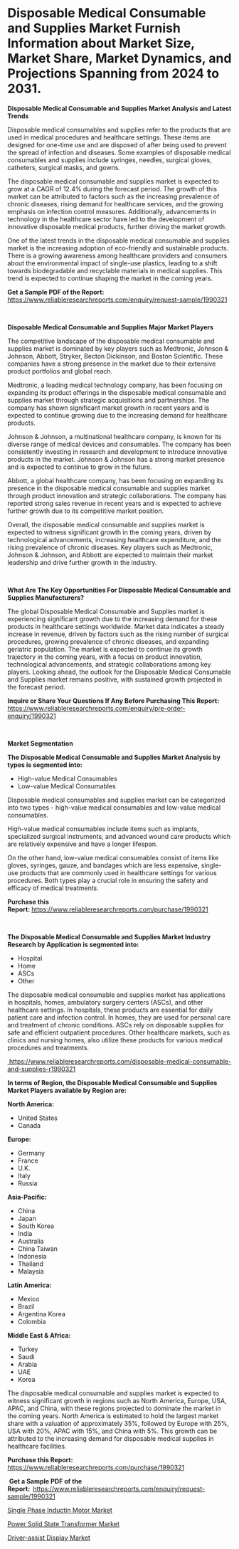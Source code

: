 <p><h1>Disposable Medical Consumable and Supplies Market Furnish Information about Market Size, Market Share, Market Dynamics, and Projections Spanning from 2024 to 2031.</h1></p><p><strong>Disposable Medical Consumable and Supplies Market Analysis and Latest Trends</strong></p>
<p><p>Disposable medical consumables and supplies refer to the products that are used in medical procedures and healthcare settings. These items are designed for one-time use and are disposed of after being used to prevent the spread of infection and diseases. Some examples of disposable medical consumables and supplies include syringes, needles, surgical gloves, catheters, surgical masks, and gowns.</p><p>The disposable medical consumable and supplies market is expected to grow at a CAGR of 12.4% during the forecast period. The growth of this market can be attributed to factors such as the increasing prevalence of chronic diseases, rising demand for healthcare services, and the growing emphasis on infection control measures. Additionally, advancements in technology in the healthcare sector have led to the development of innovative disposable medical products, further driving the market growth.</p><p>One of the latest trends in the disposable medical consumable and supplies market is the increasing adoption of eco-friendly and sustainable products. There is a growing awareness among healthcare providers and consumers about the environmental impact of single-use plastics, leading to a shift towards biodegradable and recyclable materials in medical supplies. This trend is expected to continue shaping the market in the coming years.</p></p>
<p><strong>Get a Sample PDF of the Report:&nbsp;</strong> <a href="https://www.reliableresearchreports.com/enquiry/request-sample/1990321">https://www.reliableresearchreports.com/enquiry/request-sample/1990321</a></p>
<p>&nbsp;</p>
<p><strong>Disposable Medical Consumable and Supplies Major Market Players</strong></p>
<p><p>The competitive landscape of the disposable medical consumable and supplies market is dominated by key players such as Medtronic, Johnson & Johnson, Abbott, Stryker, Becton Dickinson, and Boston Scientific. These companies have a strong presence in the market due to their extensive product portfolios and global reach.</p><p>Medtronic, a leading medical technology company, has been focusing on expanding its product offerings in the disposable medical consumable and supplies market through strategic acquisitions and partnerships. The company has shown significant market growth in recent years and is expected to continue growing due to the increasing demand for healthcare products.</p><p>Johnson & Johnson, a multinational healthcare company, is known for its diverse range of medical devices and consumables. The company has been consistently investing in research and development to introduce innovative products in the market. Johnson & Johnson has a strong market presence and is expected to continue to grow in the future.</p><p>Abbott, a global healthcare company, has been focusing on expanding its presence in the disposable medical consumable and supplies market through product innovation and strategic collaborations. The company has reported strong sales revenue in recent years and is expected to achieve further growth due to its competitive market position.</p><p>Overall, the disposable medical consumable and supplies market is expected to witness significant growth in the coming years, driven by technological advancements, increasing healthcare expenditure, and the rising prevalence of chronic diseases. Key players such as Medtronic, Johnson & Johnson, and Abbott are expected to maintain their market leadership and drive further growth in the industry.</p></p>
<p>&nbsp;</p>
<p><strong>What Are The Key Opportunities For Disposable Medical Consumable and Supplies Manufacturers?</strong></p>
<p><p>The global Disposable Medical Consumable and Supplies market is experiencing significant growth due to the increasing demand for these products in healthcare settings worldwide. Market data indicates a steady increase in revenue, driven by factors such as the rising number of surgical procedures, growing prevalence of chronic diseases, and expanding geriatric population. The market is expected to continue its growth trajectory in the coming years, with a focus on product innovation, technological advancements, and strategic collaborations among key players. Looking ahead, the outlook for the Disposable Medical Consumable and Supplies market remains positive, with sustained growth projected in the forecast period.</p></p>
<p><strong>Inquire or Share Your Questions If Any Before Purchasing This Report:</strong> <a href="https://www.reliableresearchreports.com/enquiry/pre-order-enquiry/1990321">https://www.reliableresearchreports.com/enquiry/pre-order-enquiry/1990321</a></p>
<p>&nbsp;</p>
<p><strong>Market Segmentation</strong></p>
<p><strong>The Disposable Medical Consumable and Supplies Market Analysis by types is segmented into:</strong></p>
<p><ul><li>High-value Medical Consumables</li><li>Low-value Medical Consumables</li></ul></p>
<p><p>Disposable medical consumables and supplies market can be categorized into two types - high-value medical consumables and low-value medical consumables. </p><p>High-value medical consumables include items such as implants, specialized surgical instruments, and advanced wound care products which are relatively expensive and have a longer lifespan. </p><p>On the other hand, low-value medical consumables consist of items like gloves, syringes, gauze, and bandages which are less expensive, single-use products that are commonly used in healthcare settings for various procedures. Both types play a crucial role in ensuring the safety and efficacy of medical treatments.</p></p>
<p><strong>Purchase this Report:&nbsp;</strong><a href="https://www.reliableresearchreports.com/purchase/1990321">https://www.reliableresearchreports.com/purchase/1990321</a></p>
<p>&nbsp;</p>
<p><strong>The Disposable Medical Consumable and Supplies Market Industry Research by Application is segmented into:</strong></p>
<p><ul><li>Hospital</li><li>Home</li><li>ASCs</li><li>Other</li></ul></p>
<p><p>The disposable medical consumable and supplies market has applications in hospitals, homes, ambulatory surgery centers (ASCs), and other healthcare settings. In hospitals, these products are essential for daily patient care and infection control. In homes, they are used for personal care and treatment of chronic conditions. ASCs rely on disposable supplies for safe and efficient outpatient procedures. Other healthcare markets, such as clinics and nursing homes, also utilize these products for various medical procedures and treatments.</p></p>
<p><a href="https://www.reliableresearchreports.com/disposable-medical-consumable-and-supplies-r1990321">&nbsp;https://www.reliableresearchreports.com/disposable-medical-consumable-and-supplies-r1990321</a></p>
<p><strong>In terms of Region, the Disposable Medical Consumable and Supplies Market Players available by Region are:</strong></p>
<p>
    <p> <strong> North America: </strong>
        <ul>
            <li>United States</li>
            <li>Canada</li>
        </ul>
        </p> 
    <p> <strong> Europe: </strong>
        <ul>
            <li>Germany</li>
            <li>France</li>
            <li>U.K.</li>
            <li>Italy</li>
            <li>Russia</li>
        </ul>
        </p> 
    <p> <strong> Asia-Pacific: </strong>
        <ul>
            <li>China</li>
            <li>Japan</li>
            <li>South Korea</li>
            <li>India</li>
            <li>Australia</li>
            <li>China Taiwan</li>
            <li>Indonesia</li>
            <li>Thailand</li>
            <li>Malaysia</li>
        </ul>
        </p> 
    <p> <strong> Latin America: </strong>
        <ul>
            <li>Mexico</li>
            <li>Brazil</li>
            <li>Argentina Korea</li>
            <li>Colombia</li>
        </ul>
        </p> 
    <p> <strong> Middle East & Africa: </strong>
        <ul>
            <li>Turkey</li>
            <li>Saudi</li>
            <li>Arabia</li>
            <li>UAE</li>
            <li>Korea</li>
        </ul>
    </p>
    </p>
<p><p>The disposable medical consumable and supplies market is expected to witness significant growth in regions such as North America, Europe, USA, APAC, and China, with these regions projected to dominate the market in the coming years. North America is estimated to hold the largest market share with a valuation of approximately 35%, followed by Europe with 25%, USA with 20%, APAC with 15%, and China with 5%. This growth can be attributed to the increasing demand for disposable medical supplies in healthcare facilities.</p></p>
<p><strong>Purchase this Report: </strong><a href="https://www.reliableresearchreports.com/purchase/1990321">https://www.reliableresearchreports.com/purchase/1990321</a></p>
<p>&nbsp;<strong>Get a Sample PDF of the Report:&nbsp;&nbsp;</strong><a href="https://www.reliableresearchreports.com/enquiry/request-sample/1990321">https://www.reliableresearchreports.com/enquiry/request-sample/1990321</a></p>
<p><strong></strong></p>
<p><p><a href="https://github.com/pjcfca/Market-Research-Report-List-3/blob/main/single-phase-inductin-motor-market.md">Single Phase Inductin Motor Market</a></p><p><a href="https://github.com/wusalecollins540tpqoz/Market-Research-Report-List-3/blob/main/power-solid-state-transformer-market.md">Power Solid State Transformer Market</a></p><p><a href="https://github.com/kathiaseamanalvaradovlprc2h/Market-Research-Report-List-3/blob/main/driver-assist-display-market.md">Driver-assist Display Market</a></p></p>